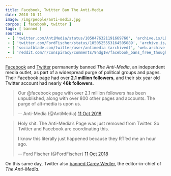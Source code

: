 ```yaml
---
title: Facebook, Twitter Ban The Anti-Media
date: 2018-10-11
image: /img/people/anti-media.jpg
corpos: [ facebook, twitter ]
tags: [ banned ]
sources:
 - [ 'twitter.com/AntiMedia/status/1050476321191669760', 'archive.is/LDBuo' ]
 - [ 'twitter.com/FordFischer/status/1050525553164505089', 'archive.is/OKatE' ]
 - [ 'socialblade.com/twitter/user/antimedia (archived)', 'web.archive.org/web/20201113140137/https://socialblade.com/twitter/user/antimedia' ]
 - [ 'reddit.com/r/conspiracy/comments/9ndg1w/facebook_bans_free_thought_project_press_for/', 'archive.is/8lIaQ' ]
---
```


[Facebook](/facebook/) and [Twitter](/twitter/) permanently banned _The
Anti-Media_, an independent media outlet, as part of a widespread purge of
political groups and pages. Their Facebook page had over **2.1 million
followers**, and their six year old Twitter account had nearly **48k
followers**.

> Our @facebook page with over 2.1 million followers has been unpublished,
> along with over 800 other pages and accounts. The purge of alt-media is upon
> us.
>
> -- Anti-Media (@AntiMedia) [11 Oct 2018](https://archive.is/LDBuo)

> Holy shit. The Anti-Media’s Page was just removed from Twitter. So Twitter
> and Facebook are coordinating this.
>
> I know this literally just happened because they RT’ed me an hour ago.
>
> -- Ford Fischer (@FordFischer) [11 Oct 2018](https://archive.is/OKatE#selection-1389.0-1389.182)

On this same day, Twitter also [banned Carey
Wedler](/e/twitter-bans-carey-wedler/), the editor-in-chief of _The
Anti-Media_.
